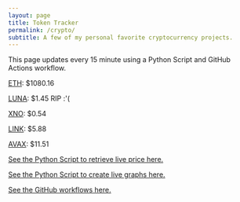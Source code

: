 ```yaml
---
layout: page
title: Token Tracker
permalink: /crypto/
subtitle: A few of my personal favorite cryptocurrency projects.
---
```


 This page updates every 15 minute using a Python Script and GitHub Actions workflow.


<!--BEGINCRYPTOINPUT-->
[ETH](https://smfxfc.github.io/crypto/eth.html): $1080.16

[LUNA](https://smfxfc.github.io/crypto/luna.html): $1.45 RIP :'(

[XNO](https://smfxfc.github.io/crypto/xno.html): $0.54

[LINK](https://smfxfc.github.io/crypto/link.html): $5.88

[AVAX](https://smfxfc.github.io/crypto/avax.html): $11.51

<!--ENDCRYPTOINPUT-->
 
 
[See the Python Script to retrieve live price here.](https://github.com/smfxfc/smfxfc.github.io/blob/master/src/get_cryptos.py)

[See the Python Script to create live graphs here.](https://github.com/smfxfc/smfxfc.github.io/blob/master/src/graph_crypto.py)

[See the GitHub workflows here.](https://github.com/smfxfc/smfxfc.github.io/blob/master/.github/workflows/)
